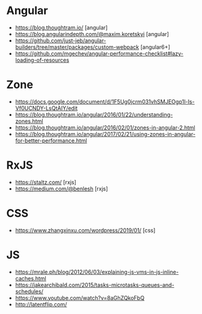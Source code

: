 # Angular
- https://blog.thoughtram.io/ [angular]
- https://blog.angularindepth.com/@maxim.koretskyi [angular]
- https://github.com/just-jeb/angular-builders/tree/master/packages/custom-webpack [angular6+]
- https://github.com/mgechev/angular-performance-checklist#lazy-loading-of-resources

# Zone
- https://docs.google.com/document/d/1F5Ug0jcrm031vhSMJEOgp1l-Is-Vf0UCNDY-LsQtAIY/edit
- https://blog.thoughtram.io/angular/2016/01/22/understanding-zones.html
- https://blog.thoughtram.io/angular/2016/02/01/zones-in-angular-2.html
- https://blog.thoughtram.io/angular/2017/02/21/using-zones-in-angular-for-better-performance.html

# RxJS
- https://staltz.com/ [rxjs]
- https://medium.com/@benlesh [rxjs]

# CSS
- https://www.zhangxinxu.com/wordpress/2019/01/ [css]

# JS
- https://mrale.ph/blog/2012/06/03/explaining-js-vms-in-js-inline-caches.html
- https://jakearchibald.com/2015/tasks-microtasks-queues-and-schedules/
- https://www.youtube.com/watch?v=8aGhZQkoFbQ
- http://latentflip.com/
